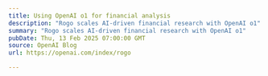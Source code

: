```yaml
---
title: Using OpenAI o1 for financial analysis
description: "Rogo scales AI-driven financial research with OpenAI o1"
summary: "Rogo scales AI-driven financial research with OpenAI o1"
pubDate: Thu, 13 Feb 2025 07:00:00 GMT
source: OpenAI Blog
url: https://openai.com/index/rogo

---
```


